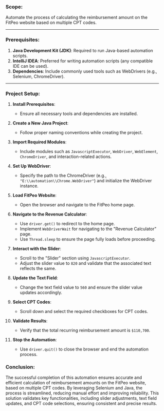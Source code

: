 
### Scope:
Automate the process of calculating the reimbursement amount on the FitPeo website based on multiple CPT codes.

---

### Prerequisites:
1. **Java Development Kit (JDK)**: Required to run Java-based automation scripts.
2. **IntelliJ IDEA**: Preferred for writing automation scripts (any compatible IDE can be used).
3. **Dependencies**: Include commonly used tools such as WebDrivers (e.g., Selenium, ChromeDriver).

---

### Project Setup:

1. **Install Prerequisites**:
   - Ensure all necessary tools and dependencies are installed.

2. **Create a New Java Project**:
   - Follow proper naming conventions while creating the project.

3. **Import Required Modules**:
   - Include modules such as `JavascriptExecutor`, `WebDriver`, `WebElement`, `ChromeDriver`, and interaction-related actions.

4. **Set Up WebDriver**:
   - Specify the path to the ChromeDriver (e.g., `"E:\\automation\\Chrome.WebDriver"`) and initialize the WebDriver instance.

5. **Load FitPeo Website**:
   - Open the browser and navigate to the FitPeo home page.

6. **Navigate to the Revenue Calculator**:
   - Use `driver.get()` to redirect to the home page.
   - Implement `WebDriverWait` for navigating to the "Revenue Calculator" page.
   - Use `Thread.sleep` to ensure the page fully loads before proceeding.

7. **Interact with the Slider**:
   - Scroll to the "Slider" section using `JavascriptExecutor`.
   - Adjust the slider value to `820` and validate that the associated text reflects the same.

8. **Update the Text Field**:
   - Change the text field value to `560` and ensure the slider value updates accordingly.

9. **Select CPT Codes**:
   - Scroll down and select the required checkboxes for CPT codes.

10. **Validate Results**:
    - Verify that the total recurring reimbursement amount is `$110,700`.

11. **Stop the Automation**:
    - Use `driver.quit()` to close the browser and end the automation process.

### Conclusion:
The successful completion of this automation ensures accurate and efficient calculation of reimbursement amounts on the FitPeo website, based on multiple CPT codes. By leveraging Selenium and Java, the process is streamlined, reducing manual effort and improving reliability. This solution validates key functionalities, including slider adjustments, text field updates, and CPT code selections, ensuring consistent and precise results.
